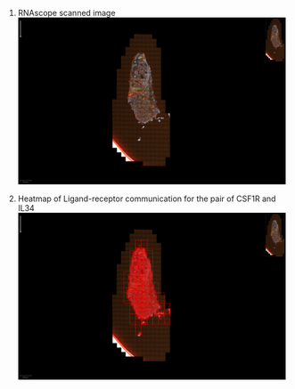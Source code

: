


1. RNAscope scanned image
![Merged image](/figures/scene1_original_img.png )

2. Heatmap of Ligand-receptor communication for the pair of CSF1R and IL34 
![LR interation](/figures/scene1_final_img.png )
